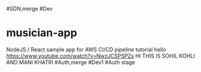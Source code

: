 #SDN,merge
#Dev
# musician-app
NodeJS / React sample app for AWS CI/CD pipeline tutorial
hello
https://www.youtube.com/watch?v=NwzJCSPSPZs
HI THIS IS SOHIL KOHLI AND MANI KHATRI
#Auth,merge
#Dev1
#Auth
stage
